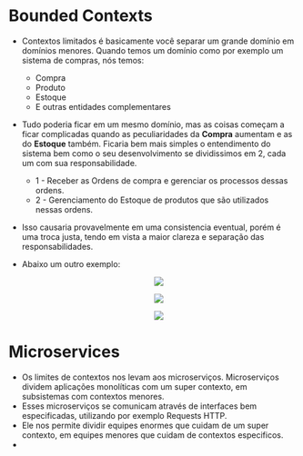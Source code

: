 # Bounded Contexts

- Contextos limitados é basicamente você separar um grande domínio em domínios menores. Quando temos um domínio como por exemplo um sistema de compras, nós temos:
  - Compra
  - Produto
  - Estoque
  - E outras entidades complementares
- Tudo poderia ficar em um mesmo domínio, mas as coisas começam a ficar complicadas quando as peculiaridades da **Compra** aumentam e as do **Estoque** também. Ficaria bem mais simples o entendimento do sistema bem como o seu desenvolvimento se dividissimos em 2, cada um com sua responsabilidade.
    - 1 - Receber as Ordens de compra e gerenciar os processos dessas ordens.
    - 2 - Gerenciamento do Estoque de produtos que são utilizados nessas ordens.
- Isso causaria provavelmente em uma consistencia eventual, porém é uma troca justa, tendo em vista a maior clareza e separação das responsabilidades.

- Abaixo um outro exemplo:
  <p align="center">
    <img src="https://github.com/matsennin/domain-driven-design/blob/master/images/Single_Domain_Model.png" />
  </p>
  
  <p align="center">
    <img src="https://github.com/matsennin/domain-driven-design/blob/master/images/Overlaping_Contexts.png" />
  </p>
  
  <p align="center">
    <img src="https://github.com/matsennin/domain-driven-design/blob/master/images/Bounded_Contexts.png" />
  </p>

# Microservices

- Os limites de contextos nos levam aos microserviços. Microserviços dividem aplicações monolíticas com um super contexto, em subsistemas com contextos menores.
- Esses microserviços se comunicam através de interfaces bem especificadas, utilizando por exemplo Requests HTTP.
- Ele nos permite dividir equipes enormes que cuidam de um super contexto, em equipes menores que cuidam de contextos especificos.
- 
